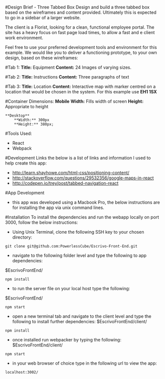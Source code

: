 #Design Brief - Three Tabbed Box
Design and build a three tabbed box based on the wireframes and content provided. Ultimately this is expected to go in a sidebar of a larger website.

The client is a Florist, looking for a clean, functional employee portal. The site has a heavy focus on fast page load times, to allow a fast and e client work environment.

Feel free to use your preferred development tools and environment for this example. We would like you to deliver a functioning prototype, to your own design, based on these wireframes:

#Tab 1:
**Title:**
	Equipment
**Content:**
	24 Images of varying sizes.

#Tab 2:
**Title:**
	Instructions
**Content:**
	Three paragraphs of text

#Tab 3:
**Title:**
	Location
**Content:**
	Interactive map with marker centred on a location that would be chosen in the system.
	For this example use **EH1 1SX**

#Container Dimensions:
	**Mobile**
		**Width:** Fills width of screen
		**Height:** Appropriate to height

	**Desktop**
		**Width:** 300px
		**Height:** 380px;

#Tools Used:
- React
- Webpack

#Development Links
the below is a list of links and information I used to help create this app:
- http://learn.shayhowe.com/html-css/positioning-content/
- http://stackoverflow.com/questions/29532356/google-maps-in-react
- http://codepen.io/trey/post/tabbed-navigation-react

#App Development
- this app was developed using a Macbook Pro, the below instructions are for installing the app via unix command lines.

#Installation
To install the dependencies and run the webapp locally on port 3000, follow the below instructions:
- Using Unix Terminal, clone the following SSH key to your chosen directory:
```
git clone git@github.com:PowerlessCube/Escrivo-Front-End.git
```
- navigate to the following folder level and type the following to app dependencies:

$EscrivoFrontEnd/
```
npm install
```
- to run the server file on your local host type the following:

$EscrivoFrontEnd/
```
npm start
```

- open a new terminal tab and navigate to the client level and type the following to install further dependencies:
$EscrivoFrontEnd/client/
```
npm install
```
- once installed run webpacker by typing the following:
$EscrivoFrontEnd/client/
```
npm start
```

- in your web browser of choice type in the following url to view the app:
```
localhost:3002/
```
